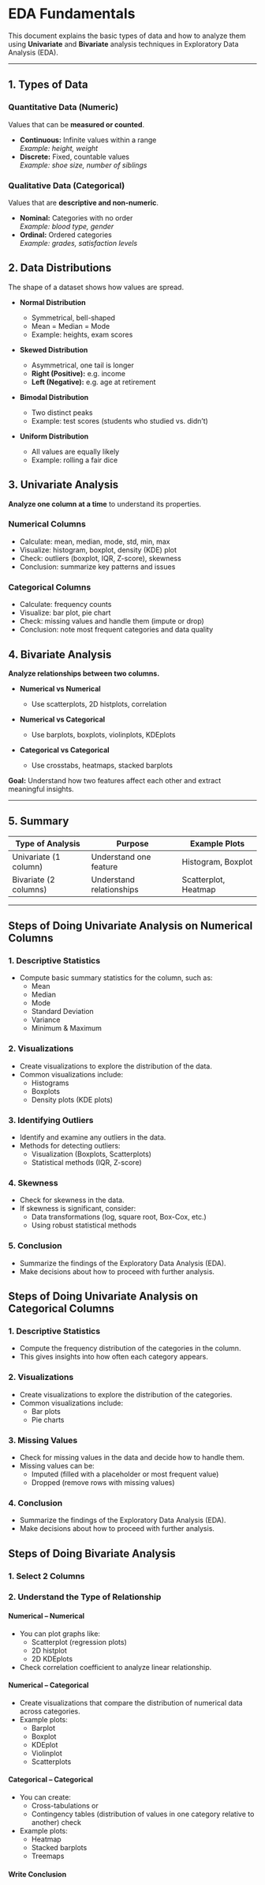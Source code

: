# EDA Fundamentals

This document explains the basic types of data and how to analyze them using **Univariate** and **Bivariate** analysis techniques in Exploratory Data Analysis (EDA).

---

## 1. Types of Data

### Quantitative Data (Numeric)
Values that can be **measured or counted**.

- **Continuous:** Infinite values within a range  
  *Example: height, weight*  
- **Discrete:** Fixed, countable values  
  *Example: shoe size, number of siblings*

### Qualitative Data (Categorical)
Values that are **descriptive and non-numeric**.

- **Nominal:** Categories with no order  
  *Example: blood type, gender*  
- **Ordinal:** Ordered categories  
  *Example: grades, satisfaction levels*

## 2. Data Distributions

The shape of a dataset shows how values are spread.  

- **Normal Distribution**  
  - Symmetrical, bell-shaped  
  - Mean = Median = Mode  
  - Example: heights, exam scores  

- **Skewed Distribution**  
  - Asymmetrical, one tail is longer  
  - **Right (Positive):** e.g. income  
  - **Left (Negative):** e.g. age at retirement  

- **Bimodal Distribution**  
  - Two distinct peaks  
  - Example: test scores (students who studied vs. didn’t)  

- **Uniform Distribution**  
  - All values are equally likely  
  - Example: rolling a fair dice

## 3. Univariate Analysis
**Analyze one column at a time** to understand its properties.

### Numerical Columns
- Calculate: mean, median, mode, std, min, max  
- Visualize: histogram, boxplot, density (KDE) plot  
- Check: outliers (boxplot, IQR, Z-score), skewness  
- Conclusion: summarize key patterns and issues

### Categorical Columns
- Calculate: frequency counts  
- Visualize: bar plot, pie chart  
- Check: missing values and handle them (impute or drop)  
- Conclusion: note most frequent categories and data quality

## 4. Bivariate Analysis
**Analyze relationships between two columns.**

- **Numerical vs Numerical**  
  - Use scatterplots, 2D histplots, correlation  

- **Numerical vs Categorical**  
  - Use barplots, boxplots, violinplots, KDEplots  

- **Categorical vs Categorical**  
  - Use crosstabs, heatmaps, stacked barplots  

**Goal:** Understand how two features affect each other and extract meaningful insights.

---

## 5. Summary

| Type of Analysis       | Purpose                    | Example Plots         |
|--------------------------|------------------------------|------------------------------|
| Univariate (1 column)    | Understand one feature       | Histogram, Boxplot            |
| Bivariate (2 columns)    | Understand relationships     | Scatterplot, Heatmap           |

---

## **Steps of Doing Univariate Analysis on Numerical Columns**

### **1. Descriptive Statistics**
- Compute basic summary statistics for the column, such as:
  - Mean  
  - Median  
  - Mode  
  - Standard Deviation  
  - Variance  
  - Minimum & Maximum  

### **2. Visualizations**
- Create visualizations to explore the distribution of the data.  
- Common visualizations include:
  - Histograms  
  - Boxplots  
  - Density plots (KDE plots)  

### **3. Identifying Outliers**
- Identify and examine any outliers in the data.  
- Methods for detecting outliers:
  - Visualization (Boxplots, Scatterplots)  
  - Statistical methods (IQR, Z-score)  

### **4. Skewness**
- Check for skewness in the data.  
- If skewness is significant, consider:
  - Data transformations (log, square root, Box-Cox, etc.)  
  - Using robust statistical methods  

### **5. Conclusion**
- Summarize the findings of the Exploratory Data Analysis (EDA).  
- Make decisions about how to proceed with further analysis.  


## **Steps of Doing Univariate Analysis on Categorical Columns**

### **1. Descriptive Statistics**
- Compute the frequency distribution of the categories in the column.  
- This gives insights into how often each category appears.

### **2. Visualizations**
- Create visualizations to explore the distribution of the categories.  
- Common visualizations include:
  - Bar plots  
  - Pie charts  

### **3. Missing Values**
- Check for missing values in the data and decide how to handle them.  
- Missing values can be:
  - Imputed (filled with a placeholder or most frequent value)  
  - Dropped (remove rows with missing values)  

### **4. Conclusion**
- Summarize the findings of the Exploratory Data Analysis (EDA).  
- Make decisions about how to proceed with further analysis.  


## **Steps of Doing Bivariate Analysis**

### **1. Select 2 Columns**

### **2. Understand the Type of Relationship**

#### **Numerical – Numerical**
- You can plot graphs like:
  - Scatterplot (regression plots)
  - 2D histplot
  - 2D KDEplots
- Check correlation coefficient to analyze linear relationship.

#### **Numerical – Categorical**
- Create visualizations that compare the distribution of numerical data across categories.
- Example plots:
  - Barplot
  - Boxplot
  - KDEplot
  - Violinplot
  - Scatterplots

#### **Categorical – Categorical**
- You can create:
  - Cross-tabulations or
  - Contingency tables (distribution of values in one category relative to another) check
- Example plots:
  - Heatmap
  - Stacked barplots
  - Treemaps

#### **Write Conclusion**
